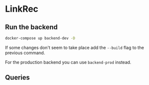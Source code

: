 # LinkRec

## Run the backend

```sh
docker-compose up backend-dev -D
```
If some changes don't seem to take place add the `--build` flag to the previous command.

For the production backend you can use `backend-prod` instead.


## Queries
